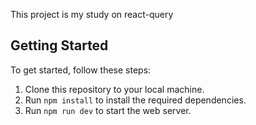 This project is my study on react-query

## Getting Started

To get started, follow these steps:

1. Clone this repository to your local machine.
2. Run `npm install` to install the required dependencies.
3. Run `npm run dev` to start the web server. 

